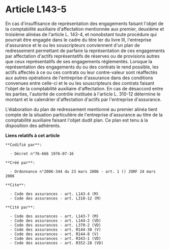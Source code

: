 # Article L143-5

En cas d'insuffisance de représentation des engagements faisant l'objet de la comptabilité auxiliaire d'affectation
mentionnée aux premier, deuxième et troisième alinéas de l'article L. 143-4, et nonobstant toute procédure qui pourrait être
engagée dans le cadre du titre Ier du livre III, l'entreprise d'assurance et le ou les souscripteurs conviennent d'un plan de
redressement permettant de parfaire la représentation de ces engagements par affectation d'actifs représentatifs de réserves
ou de provisions autres que ceux représentatifs de ses engagements réglementés. Lorsque la représentation des engagements du
ou des contrats le rend possible, les actifs affectés à ce ou ces contrats ou leur contre-valeur sont réaffectés aux autres
opérations de l'entreprise d'assurance dans des conditions convenues entre celle-ci et le ou les souscripteurs des contrats
faisant l'objet de la comptabilité auxiliaire d'affectation. En cas de désaccord entre les parties, l'autorité de contrôle
instituée à l'article L. 310-12 détermine le montant et le calendrier d'affectation d'actifs par l'entreprise d'assurance.

L'élaboration du plan de redressement mentionné au premier alinéa tient compte de la situation particulière de l'entreprise
d'assurance au titre de la comptabilité auxiliaire faisant l'objet dudit plan. Ce plan est tenu à la disposition des
adhérents.

**Liens relatifs à cet article**

	**Codifié par**:

	  - Décret n°76-666 1976-07-16

	**Créé par**:

	  - Ordonnance n°2006-344 du 23 mars 2006 - art. 1 () JORF 24 mars 2006

	**Cite**:

	  - Code des assurances - art. L143-4 (M)
	  - Code des assurances - art. L310-12 (M)

	**Cité par**:

	  - Code des assurances - art. L143-7 (M)
	  - Code des assurances - art. L144-2 (VD)
	  - Code des assurances - art. L370-2 (VD)
	  - Code des assurances - art. R144-30 (V)
	  - Code des assurances - art. R144-8 (V)
	  - Code des assurances - art. R343-1 (VD)
	  - Code des assurances - art. R352-28 (VD)
